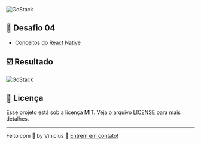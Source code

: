 <img alt="GoStack" src="https://res.cloudinary.com/vinicius998609604/image/upload/v1586633666/Semana%20OmniStack%2011.0%20-%20BE%20THE%20HERO/keepcoding_kdzpy5.png" />

## :dart: Desafio 04

- [Conceitos do React Native](https://github.com/Rocketseat/bootcamp-gostack-desafios/tree/master/desafio-conceitos-react-native)

## :ballot_box_with_check: Resultado

<img alt="GoStack" src="https://res.cloudinary.com/vinicius998609604/image/upload/v1586972774/Semana%20OmniStack%2011.0%20-%20BE%20THE%20HERO/resultado-react-native_o15yjz.png" />

## :memo: Licença

Esse projeto está sob a licença MIT. Veja o arquivo [LICENSE](./LICENSE) para mais detalhes.

---

Feito com 💜 by Vinicius :wave: [Entrem em contato!](https://www.linkedin.com/in/vinicius-pimenta-195b04181/)
